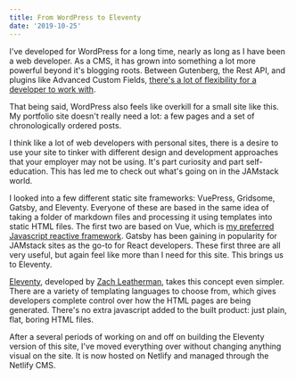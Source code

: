 ```yaml
---
title: From WordPress to Eleventy
date: '2019-10-25'
---
```

I've developed for WordPress for a long time, nearly as long as I have been a web developer. As a CMS, it has grown into something a lot more powerful beyond it's blogging roots. Between Gutenberg, the Rest API, and plugins like Advanced Custom Fields, [there's a lot of flexibility for a developer to work with](https://smithscott.net/journal/using-wordpress-as-a-headless-cms/).

That being said, WordPress also feels like overkill for a small site like this. My portfolio site doesn't really need a lot: a few pages and a set of chronologically ordered posts. 

I think like a lot of web developers with personal sites, there is a desire to use your site to tinker with different design and development approaches that your employer may not be using. It's part curiosity and part self-education. This has led me to check out what's going on in the JAMstack world.

I looked into a few different static site frameworks: VuePress, Gridsome, Gatsby, and Eleventy. Everyone of these are based in the same idea of taking a folder of markdown files and processing it using templates into static HTML files. The first two are based on Vue, which is [my preferred Javascript reactive framework](https://smithscott.net/journal/comparing-vue-react/). Gatsby has been gaining in popularity for JAMstack sites as the go-to for React developers. These first three are all very useful, but again feel like more than I need for this site. This brings us to Eleventy.

[Eleventy](https://www.11ty.io/), developed by [Zach Leatherman](https://twitter.com/zachleat/), takes this concept even simpler. There are a variety of templating languages to choose from, which gives developers complete control over how the HTML pages are being generated. There's no extra javascript added to the built product: just plain, flat, boring HTML files.

After a several periods of working on and off on building the Eleventy version of this site, I've moved everything over without changing anything visual on the site. It is now hosted on Netlify and managed through the Netlify CMS.
